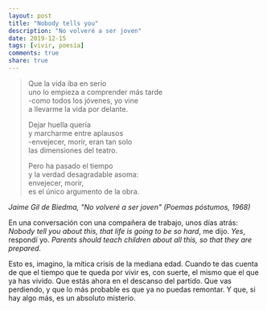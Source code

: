 ```yaml
---
layout: post
title: "Nobody tells you"
description: "No volveré a ser joven"
date: 2019-12-15
tags: [vivir, poesía]
comments: true
share: true
---
```


>Que la vida iba en serio  
>uno lo empieza a comprender más tarde  
>-como todos los jóvenes, yo vine  
a llevarme la vida por delante.  
>  
>Dejar huella quería  
>y marcharme entre aplausos  
>-envejecer, morir, eran tan solo  
>las dimensiones del teatro.  
>  
>Pero ha pasado el tiempo  
>y la verdad desagradable asoma:  
>envejecer, morir,  
>es el único argumento de la obra.  

*Jaime Gil de Biedma, "No volveré a ser joven" (Poemas póstumos, 1968)*

En una conversación con una compañera de trabajo, unos días atrás:
*Nobody tell you about this, that life is going to be so hard*, me dijo.
*Yes*, respondí yo. *Parents should teach children about all this,
so that they are prepared*.

Esto es, imagino, la mítica crisis de la mediana edad. Cuando te
das cuenta de que el tiempo que te queda por vivir es, con suerte,
el mismo que el que ya has vivido. Que estás ahora en el descanso
del partido. Que vas perdiendo, y que lo más probable es que ya no
puedas remontar. Y que, si hay algo más, es un absoluto misterio.
